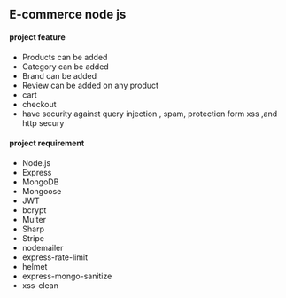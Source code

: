 ## E-commerce node js

#### project feature 

- Products can be added
- Category can be added
- Brand can be added
- Review can be added on any product
- cart
- checkout
- have security against query injection , spam, protection form xss ,and http secury

#### project requirement 

- Node.js
- Express
- MongoDB
- Mongoose
- JWT
- bcrypt
- Multer
- Sharp
- Stripe
- nodemailer
- express-rate-limit
- helmet
- express-mongo-sanitize
- xss-clean
